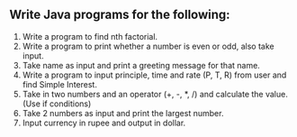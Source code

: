 
## Write Java programs for the following:
1. Write a program to find nth factorial.
2. Write a program to print whether a number is even or odd, also take
input.
3. Take name as input and print a greeting message for that name.
4. Write a program to input principle, time and rate (P, T, R) from user and
find Simple Interest.
5. Take in two numbers and an operator (+, -, *, /) and calculate the value.
(Use if conditions)
6. Take 2 numbers as input and print the largest number.
7. Input currency in rupee and output in dollar.

